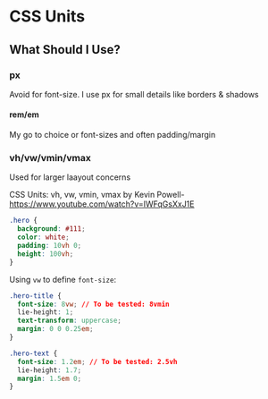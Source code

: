 # CSS Units

## What Should I Use?

### px

Avoid for font-size. I use px for small details like borders & shadows

#### rem/em

My go to choice or font-sizes and often padding/margin

### vh/vw/vmin/vmax

Used for larger laayout concerns

CSS Units: vh, vw, vmin, vmax by Kevin Powell- <https://www.youtube.com/watch?v=IWFqGsXxJ1E>

```css
.hero {
  background: #111;
  color: white;
  padding: 10vh 0;
  height: 100vh;
}
```

Using `vw` to define `font-size`:

```css
.hero-title {
  font-size: 8vw; // To be tested: 8vmin
  lie-height: 1;
  text-transform: uppercase;
  margin: 0 0 0.25em;
}

.hero-text {
  font-size: 1.2em; // To be tested: 2.5vh
  lie-height: 1.7;
  margin: 1.5em 0;
}
```
